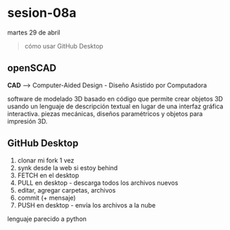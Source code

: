 # sesion-08a

martes 29 de abril

> cómo usar GitHub Desktop

## openSCAD

**CAD** --> Computer-Aided Design - Diseño Asistido por Computadora

software de modelado 3D basado en código que permite crear objetos 3D usando un lenguaje de descripción textual en lugar de una interfaz gráfica interactiva. piezas mecánicas, diseños paramétricos y objetos para impresión 3D.

## GitHub Desktop

1. clonar mi fork 1 vez
2. synk desde la web si estoy behind
3. FETCH en el desktop
4. PULL en desktop - descarga todos los archivos nuevos
5. editar, agregar carpetas, archivos
6. commit (+ mensaje)
7. PUSH en desktop  - envía los archivos a la nube

lenguaje parecido a python
